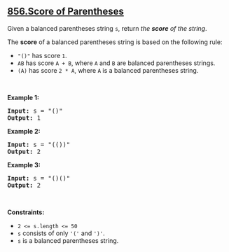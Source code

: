## [856.Score of Parentheses](https://leetcode.com/problems/score-of-parentheses/)
<p>Given a balanced parentheses string <code>s</code>, return <em>the <strong>score</strong> of the string</em>.</p>

<p>The <strong>score</strong> of a balanced parentheses string is based on the following rule:</p>

<ul>
	<li><code>&quot;()&quot;</code> has score <code>1</code>.</li>
	<li><code>AB</code> has score <code>A + B</code>, where <code>A</code> and <code>B</code> are balanced parentheses strings.</li>
	<li><code>(A)</code> has score <code>2 * A</code>, where <code>A</code> is a balanced parentheses string.</li>
</ul>

<p>&nbsp;</p>
<p><strong class="example">Example 1:</strong></p>

<pre>
<strong>Input:</strong> s = &quot;()&quot;
<strong>Output:</strong> 1
</pre>

<p><strong class="example">Example 2:</strong></p>

<pre>
<strong>Input:</strong> s = &quot;(())&quot;
<strong>Output:</strong> 2
</pre>

<p><strong class="example">Example 3:</strong></p>

<pre>
<strong>Input:</strong> s = &quot;()()&quot;
<strong>Output:</strong> 2
</pre>

<p>&nbsp;</p>
<p><strong>Constraints:</strong></p>

<ul>
	<li><code>2 &lt;= s.length &lt;= 50</code></li>
	<li><code>s</code> consists of only <code>&#39;(&#39;</code> and <code>&#39;)&#39;</code>.</li>
	<li><code>s</code> is a balanced parentheses string.</li>
</ul>
